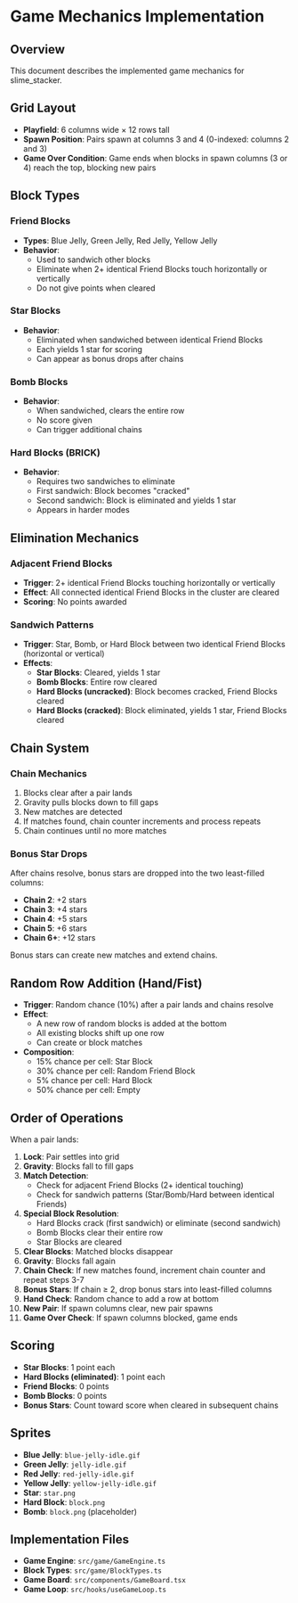 # Game Mechanics Implementation

## Overview

This document describes the implemented game mechanics for slime_stacker.

## Grid Layout

- **Playfield**: 6 columns wide × 12 rows tall
- **Spawn Position**: Pairs spawn at columns 3 and 4 (0-indexed: columns 2 and 3)
- **Game Over Condition**: Game ends when blocks in spawn columns (3 or 4) reach the top, blocking new pairs

## Block Types

### Friend Blocks

- **Types**: Blue Jelly, Green Jelly, Red Jelly, Yellow Jelly
- **Behavior**:
  - Used to sandwich other blocks
  - Eliminate when 2+ identical Friend Blocks touch horizontally or vertically
  - Do not give points when cleared

### Star Blocks

- **Behavior**:
  - Eliminated when sandwiched between identical Friend Blocks
  - Each yields 1 star for scoring
  - Can appear as bonus drops after chains

### Bomb Blocks

- **Behavior**:
  - When sandwiched, clears the entire row
  - No score given
  - Can trigger additional chains

### Hard Blocks (BRICK)

- **Behavior**:
  - Requires two sandwiches to eliminate
  - First sandwich: Block becomes "cracked"
  - Second sandwich: Block is eliminated and yields 1 star
  - Appears in harder modes

## Elimination Mechanics

### Adjacent Friend Blocks

- **Trigger**: 2+ identical Friend Blocks touching horizontally or vertically
- **Effect**: All connected identical Friend Blocks in the cluster are cleared
- **Scoring**: No points awarded

### Sandwich Patterns

- **Trigger**: Star, Bomb, or Hard Block between two identical Friend Blocks (horizontal or vertical)
- **Effects**:
  - **Star Blocks**: Cleared, yields 1 star
  - **Bomb Blocks**: Entire row cleared
  - **Hard Blocks (uncracked)**: Block becomes cracked, Friend Blocks cleared
  - **Hard Blocks (cracked)**: Block eliminated, yields 1 star, Friend Blocks cleared

## Chain System

### Chain Mechanics

1. Blocks clear after a pair lands
2. Gravity pulls blocks down to fill gaps
3. New matches are detected
4. If matches found, chain counter increments and process repeats
5. Chain continues until no more matches

### Bonus Star Drops

After chains resolve, bonus stars are dropped into the two least-filled columns:

- **Chain 2**: +2 stars
- **Chain 3**: +4 stars
- **Chain 4**: +5 stars
- **Chain 5**: +6 stars
- **Chain 6+**: +12 stars

Bonus stars can create new matches and extend chains.

## Random Row Addition (Hand/Fist)

- **Trigger**: Random chance (10%) after a pair lands and chains resolve
- **Effect**:
  - A new row of random blocks is added at the bottom
  - All existing blocks shift up one row
  - Can create or block matches
- **Composition**:
  - 15% chance per cell: Star Block
  - 30% chance per cell: Random Friend Block
  - 5% chance per cell: Hard Block
  - 50% chance per cell: Empty

## Order of Operations

When a pair lands:

1. **Lock**: Pair settles into grid
2. **Gravity**: Blocks fall to fill gaps
3. **Match Detection**:
   - Check for adjacent Friend Blocks (2+ identical touching)
   - Check for sandwich patterns (Star/Bomb/Hard between identical Friends)
4. **Special Block Resolution**:
   - Hard Blocks crack (first sandwich) or eliminate (second sandwich)
   - Bomb Blocks clear their entire row
   - Star Blocks are cleared
5. **Clear Blocks**: Matched blocks disappear
6. **Gravity**: Blocks fall again
7. **Chain Check**: If new matches found, increment chain counter and repeat steps 3-7
8. **Bonus Stars**: If chain ≥ 2, drop bonus stars into least-filled columns
9. **Hand Check**: Random chance to add a row at bottom
10. **New Pair**: If spawn columns clear, new pair spawns
11. **Game Over Check**: If spawn columns blocked, game ends

## Scoring

- **Star Blocks**: 1 point each
- **Hard Blocks (eliminated)**: 1 point each
- **Friend Blocks**: 0 points
- **Bomb Blocks**: 0 points
- **Bonus Stars**: Count toward score when cleared in subsequent chains

## Sprites

- **Blue Jelly**: `blue-jelly-idle.gif`
- **Green Jelly**: `jelly-idle.gif`
- **Red Jelly**: `red-jelly-idle.gif`
- **Yellow Jelly**: `yellow-jelly-idle.gif`
- **Star**: `star.png`
- **Hard Block**: `block.png`
- **Bomb**: `block.png` (placeholder)

## Implementation Files

- **Game Engine**: `src/game/GameEngine.ts`
- **Block Types**: `src/game/BlockTypes.ts`
- **Game Board**: `src/components/GameBoard.tsx`
- **Game Loop**: `src/hooks/useGameLoop.ts`
